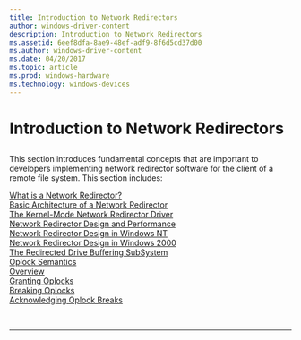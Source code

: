 ```yaml
---
title: Introduction to Network Redirectors
author: windows-driver-content
description: Introduction to Network Redirectors
ms.assetid: 6eef8dfa-8ae9-48ef-adf9-8f6d5cd37d00
ms.author: windows-driver-content
ms.date: 04/20/2017
ms.topic: article
ms.prod: windows-hardware
ms.technology: windows-devices
---
```


# Introduction to Network Redirectors


## <span id="ddk_introduction_to_network_redirectors_if"></span><span id="DDK_INTRODUCTION_TO_NETWORK_REDIRECTORS_IF"></span>


This section introduces fundamental concepts that are important to developers implementing network redirector software for the client of a remote file system. This section includes:

[What is a Network Redirector?](what-is-a-network-redirector-.md)  
[Basic Architecture of a Network Redirector](basic-architecture-of-a-network-redirector.md)  
[The Kernel-Mode Network Redirector Driver](the-kernel-mode-network-redirector-driver.md)  
[Network Redirector Design and Performance](network-redirector-design-and-performance.md)  
[Network Redirector Design in Windows NT](network-redirector-design-in-windows-nt.md)  
[Network Redirector Design in Windows 2000](network-redirector-design-in-windows-2000.md)  
[The Redirected Drive Buffering SubSystem](the-redirected-drive-buffering-subsystem.md)  
[Oplock Semantics](oplock-semantics.md)  
[Overview](overview.md)  
[Granting Oplocks](granting-oplocks.md)  
[Breaking Oplocks](breaking-oplocks.md)  
[Acknowledging Oplock Breaks](acknowledging-oplock-breaks.md)
 

 


--------------------


